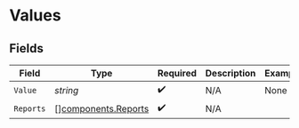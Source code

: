 # Values


## Fields

| Field                                                      | Type                                                       | Required                                                   | Description                                                | Example                                                    |
| ---------------------------------------------------------- | ---------------------------------------------------------- | ---------------------------------------------------------- | ---------------------------------------------------------- | ---------------------------------------------------------- |
| `Value`                                                    | *string*                                                   | :heavy_check_mark:                                         | N/A                                                        | None                                                       |
| `Reports`                                                  | [][components.Reports](../../models/components/reports.md) | :heavy_check_mark:                                         | N/A                                                        |                                                            |